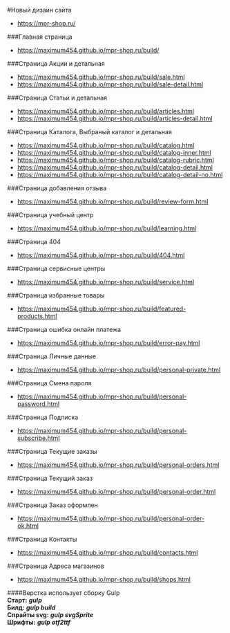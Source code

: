 #Новый дизаин сайта 
* https://mpr-shop.ru/

###Главная страница
* https://maximum454.github.io/mpr-shop.ru/build/

###Страница Акции и детальная
* https://maximum454.github.io/mpr-shop.ru/build/sale.html
* https://maximum454.github.io/mpr-shop.ru/build/sale-detail.html

###Страница Статьи и детальная
* https://maximum454.github.io/mpr-shop.ru/build/articles.html
* https://maximum454.github.io/mpr-shop.ru/build/articles-detail.html

###Страница Каталога, Выбраный каталог и детальная
* https://maximum454.github.io/mpr-shop.ru/build/catalog.html
* https://maximum454.github.io/mpr-shop.ru/build/catalog-inner.html
* https://maximum454.github.io/mpr-shop.ru/build/catalog-rubric.html
* https://maximum454.github.io/mpr-shop.ru/build/catalog-detail.html
* https://maximum454.github.io/mpr-shop.ru/build/catalog-detail-no.html

###Страница добавления отзыва
* https://maximum454.github.io/mpr-shop.ru/build/review-form.html

###Страница учебный центр
* https://maximum454.github.io/mpr-shop.ru/build/learning.html

###Страница 404
* https://maximum454.github.io/mpr-shop.ru/build/404.html

###Страница сервисные центры
* https://maximum454.github.io/mpr-shop.ru/build/service.html

###Страница избранные товары
* https://maximum454.github.io/mpr-shop.ru/build/featured-products.html

###Страница ошибка онлайн платежа
* https://maximum454.github.io/mpr-shop.ru/build/error-pay.html

###Страница Личные данные
* https://maximum454.github.io/mpr-shop.ru/build/personal-private.html

###Страница Смена пароля
* https://maximum454.github.io/mpr-shop.ru/build/personal-password.html

###Страница Подписка
* https://maximum454.github.io/mpr-shop.ru/build/personal-subscribe.html

###Страница Текущие заказы
* https://maximum454.github.io/mpr-shop.ru/build/personal-orders.html

###Страница Текущий заказ
* https://maximum454.github.io/mpr-shop.ru/build/personal-order.html

###Страница Заказ оформлен
* https://maximum454.github.io/mpr-shop.ru/build/personal-order-ok.html

###Страница Контакты
* https://maximum454.github.io/mpr-shop.ru/build/contacts.html

###Страница Адреса магазинов
* https://maximum454.github.io/mpr-shop.ru/build/shops.html


 
####Верстка использует сборку Gulp  
 **Старт:** ***gulp***  
 **Билд:** ***gulp build***    
 **Спрайты svg:** ***gulp svgSprite***    
 **Шрифты:** ***gulp otf2ttf***  
